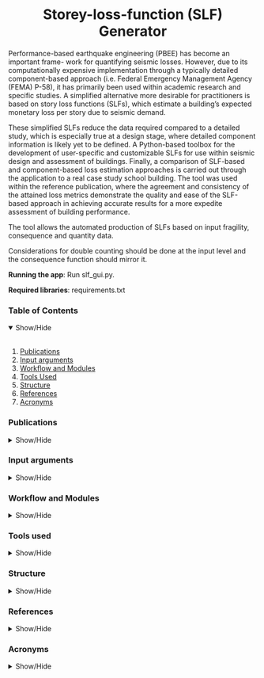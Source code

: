 <h1 align="center">Storey-loss-function (SLF) Generator</h1> 

Performance-based earthquake engineering (PBEE) has become an important frame- work for quantifying seismic losses. 
However, due to its computationally expensive implementation through a typically detailed component-based approach (i.e. Federal Emergency Management Agency (FEMA) P-58), it has primarily been used within academic research and specific studies. 
A simplified alternative more desirable for practitioners is based on story loss functions (SLFs), which estimate a building’s expected monetary loss per story due to seismic demand. 

These simplified SLFs reduce the data required compared to a detailed study, which is especially true at a design stage, 
where detailed component information is likely yet to be defined. 
A Python-based toolbox for the development of user-specific and customizable SLFs for use within seismic design and assessment of buildings. 
Finally, a comparison of SLF-based and component-based loss estimation approaches is carried out through the application to a real case study school building. 
The tool was used within the reference publication, where the agreement and consistency of the attained loss metrics demonstrate the quality and ease of the SLF-based approach in achieving accurate results for a more expedite assessment of building performance.

The tool allows the automated production of SLFs based on input fragility, consequence and quantity data.

Considerations for double counting should be done at the input level and the consequence function should mirror it.

**Running the app**: Run slf_gui.py.

**Required libraries**: requirements.txt

### Table of Contents
<details open>
<summary>Show/Hide</summary>
<br>

1. [Publications](#publications)
2. [Input arguments](#input-arguments)
3. [Workflow and Modules](#workflow)
5. [Tools Used](#tools-used)
6. [Structure](#structure)
6. [References](#references)
7. [Acronyms](#acronyms)

</details>

### Publications
<details>
<a name="publications"></a>
<summary>Show/Hide</summary>
<br>

[Shahnazaryan D, O’Reilly GJ, Monteiro R. Story loss functions for seismic design and assessment: Development of tools and application. 
Earthquake Spectra 2021. DOI: 10.1177/87552930211023523](https://www.researchgate.net/publication/353058466_Story_loss_functions_for_seismic_design_and_assessment_Development_of_tools_and_application)

</details>

### Input arguments
<details>
<a name="input-arguments"></a>
<summary>Show/Hide</summary>
<br>

* Project name
* .csv file containing component data
* .csv file containing the correlation tree
* Correlation type, i.e. Correlated or Independent
* Number of simulations, i.e. Monte Carlo simulations to generate damage states for analysis
* EDP type, i.e. PSD or PFA
* EDP step, i.e. % for PSD and g for PFA
* Flag to store the results in the Database

</details>

### Workflow and Modules
<details>
<a name="workflow"></a>
<summary>Show/Hide</summary>
<br>

<h5 align="center">Toolbox workflow</h5>
<p align="center">
  <img src="https://github.com/davitshahnazaryan3/SLFGenerator/blob/master/sample/Figures/Workflow.PNG" width=600>
</p>

<h5 align="center">Toolbox modules</h5>
<p align="center">
  <img src="https://github.com/davitshahnazaryan3/SLFGenerator/blob/master/sample/Figures/modules.PNG" width=600>
</p>

</details>

### Tools used
<details>
<a name="tools-used"></a>
<summary>Show/Hide</summary>
<br>

* tkinter - Graphical User Interface
* pandas - manipulation of data
* numpy - computations
* matplotlib - for data visualization
  
<h5 align="center">Sample Fitting and Generation of SLFs</h5>
<p align="center">
  <img src="https://github.com/davitshahnazaryan3/SLFGenerator/blob/master/sample/Figures/OutputFit.jpg" width=600>
</p>

* scipy optimization - fitting the data
* Monte Carlo simulations

</details>

### Structure
<details>
<a name="structure"></a>
<summary>Show/Hide</summary>
<br>

Note: *The tool relies on the accuracy of the user's provided data, it does not offer its own component information, 
therefore double counting or dependency of different component fragilities should be accounted for by the user, as the 
tool will work either way.*

1. Read component data ← *component data*

    	OUTPUT: Component fragility functions
    	OUTPUT: Component consequence functions
    	OUTPUT: Component quantities
    	
2. Obtain the correlation matrix ← *component data*

        OUTPUT: Correlation matrix based on the correlation tree provided
        
3. Derive fragility and consequence functions ← *component data*

        OUTPUT: Fragility functions, i.e. lognormal CDF based on provided mean and dispersion
        OUTPUT: Consequence functions, i.e. mean and covariance of repair costs
        
4. Perform Monte Carlo simulation to generate data for analysis ← *fragility functions*<br/>
*!note - for each type of item **n** simulations are performed to generate random data between 0 and 1 with a 
predefined length matching the EDP range. The generated array is checked against the fragility of each DS of the given 
item and DS is assigned.*
        
        OUTPUT: Matrix of DS for all items and simulations
        
5. DS matrix populated for the dependent components ← *Damage states, correlation tree*

        OUTPUT: Re-populated matrix of dependent components at all Monte Carlo simulations
        
6. Evaluate the repair costs on the individual component at each EDP level for each simulation ← *component data, Damage 
States, consequence functions*
    
    6.1. Create the repair cost matrix
    
        6.1.1. For each item
        6.1.2. For each simulation
        6.1.3. For each DS (i.e. 5)
                
                Assign 0 repair cost, where DS 0 is recorded
                Otherwise assign repair cost -1 as a placeholder for later filling
                
                Parse for other DS (i.e. 1, 2, 3, etc.)
                Populate the repair cost matrix with a cost generated as a random normal/lognormal with repair cost mean and 
                covariance of a corresponding DS
                
                OUTPUT: repair cost matrix, dimensions(item, simulation, EDP range)
    
    6.2. Evaluate the total damage cost multiplying the individual cost by each element quantity
    
        6.2.1. For each item
        6.2.2. For each simulation
                Total repair cost is obtained as the product of repair cost of the given simulation and quantity of the item
                
                OUTPUT: Total repair cost matrix,  dimensions(item, simulation)
                
    6.3. Evaluate total loss for each story segment
    
        6.3.1. For each simulation
        6.3.2. For each item
                Sum the total repair costs of all items obtained at the previous level 
        
                OUTPUT: Total story loss, dimensions(simulation)
                
    6.4. Evaluate total loss ratios
    
        OUTPUT: Total story loss ratio as the quotient of total story loss and the input Replacement Cost
                
7. Perform regression ← *total story loss, total story loss ratio, edp type, percentiles (e.g. 0.16, 0.50, 0.84) for evaluation*

        OUTPUT: Quantiles of story losses and story loss ratios
        
        Sample fitting function used for SLF generation
        
    <img src="https://latex.codecogs.com/svg.latex?\Y=\alpha*(1-\exp(-(\frac{x}{\beta})^\gamma))" title="eq.1" /><br/>

        where α, β, γ are the fitting coefficients, x is the EDP range and y is the fitted SLF functions
        
        OUTPUT: Fitted SLF
        
8. Export outputs to .xlsx and cache to .pickle if specified

</details>

### References
<details>
<a name="references"></a>
<summary>Show/Hide</summary>
<br>

[SLF estimation procedure](https://www.researchgate.net/publication/265411359_Building-Specific_Loss_Estimation_Methods_Tools_for_Simplified_Performance-Based_Earthquake_Engineering)

[FEMA P-58 for fragilities](https://femap58.atcouncil.org/reports)

[Consequence functions](https://femap58.atcouncil.org/reports)

[Repair costs - Central Italy](https://sisma2016.gov.it/wp-content/uploads/2019/12/Allegato-3-Prezzario-Cratere_2018-Finale.pdf)

</details>

### Acronyms
<details>
<a name="acronyms"></a>
<summary>Show/Hide</summary>
<br>

EDP:    Engineering Demand Parameter

DV:     Decision Variable

DS:     Damage State

CDF:    Cumulative distribution function

</details>
